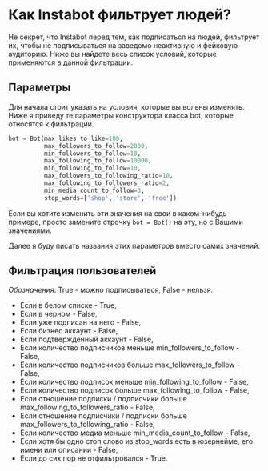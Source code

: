 # Как Instabot фильтрует людей? 

Не секрет, что Instabot перед тем, как подписаться на людей, фильтрует их, чтобы не подписываться на заведомо неактивную и фейковую аудиторию. Ниже вы найдете весь список условий, которые применяются в данной фильтрации. 

## Параметры

Для начала стоит указать на условия, которые вы вольны изменять. Ниже я приведу те параметры конструктора класса bot, которые относятся к фильтрации.

``` python
bot = Bot(max_likes_to_like=100,
          max_followers_to_follow=2000,
          min_followers_to_follow=10,
          max_following_to_follow=10000,
          min_following_to_follow=10,
          max_followers_to_following_ratio=10,
          max_following_to_followers_ratio=2,
          min_media_count_to_follow=3,
          stop_words=['shop', 'store', 'free'])
```

Если вы хотите изменить эти значения на свои в каком-нибудь примере, просто замените строчку `bot = Bot()` на эту, но с Вашими значениями. 

Далее я буду писать названия этих параметров вместо самих значений.

## Фильтрация пользователей
_Обозначения_: True - можно подписываться, False - нельзя.

* Если в белом списке - True,
* Если в черном - False,
* Если уже подписан на него - False,
* Если бизнес аккаунт - False,
* Если подтвержденный аккаунт - False,
* Если количество подписчиков меньше min_followers_to_follow - False,
* Если количество подписчиков больше max_followers_to_follow - False,
* Если количество подписок меньше min_following_to_follow - False,
* Если количество подписок больше max_following_to_follow - False,
* Если отношение подписки / подписчики больше max_following_to_followers_ratio - False,
* Если отношение подписчики / подписки больше max_followers_to_following_ratio - False,
* Если количество медиа меньше min_media_count_to_follow - False,
* Если хотя бы одно стоп слово из stop_words есть в юзернейме, его имени или описании - False,
* Если до сих пор не отфильтровался - True.
